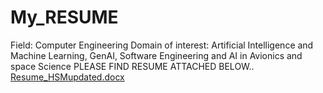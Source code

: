 # My_RESUME
Field: Computer Engineering
Domain of interest: Artificial Intelligence and Machine Learning, GenAI, Software Engineering and AI in Avionics and space Science
PLEASE FIND RESUME ATTACHED BELOW..
[Resume_HSMupdated.docx](https://github.com/user-attachments/files/16812114/Resume_HSMupdated.docx)

